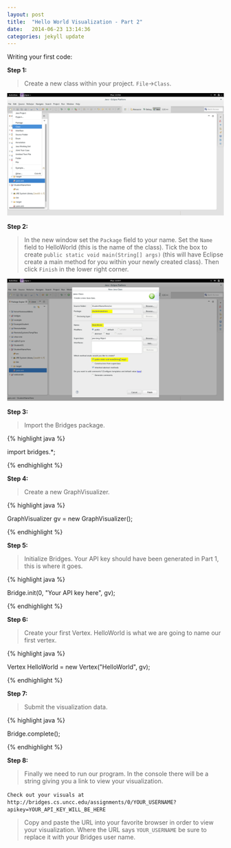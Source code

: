 ```yaml
---
layout: post
title:  "Hello World Visualization - Part 2"
date:   2014-06-23 13:14:36
categories: jekyll update
---
```


Writing your first code:

**Step 1:**

> Create a new class within your project. `File`->`Class`.

![drawing](/images/screenshot_6.png)

**Step 2:**

> In the new window set the `Package` field to your name. Set the `Name` field to HelloWorld (this is the name of the class). Tick the box to create `public static void main(String[] args)` (this will have Eclipse create a main method for you within your newly created class). Then click `Finish` in the lower right corner.

![drawing](/images/screenshot_7.png)

**Step 3:**

> Import the Bridges package.

{% highlight java  %}

import bridges.*;

{% endhighlight %}

**Step 4:**

> Create a new GraphVisualizer. 

{% highlight java  %}

GraphVisualizer gv = new GraphVisualizer();

{% endhighlight %}

**Step 5:**

> Initialize Bridges. Your API key should have been generated in Part 1, this is where it goes.

{% highlight java  %}

Bridge.init(0, "Your API key here", gv);

{% endhighlight %}

**Step 6:**

> Create your first Vertex. HelloWorld is what we are going to name our first vertex.

{% highlight java  %}

Vertex HelloWorld = new Vertex("HelloWorld", gv);

{% endhighlight %}

**Step 7:**

> Submit the visualization data.

{% highlight java  %}

Bridge.complete();

{% endhighlight %}

**Step 8:**

> Finally we need to run our program.
In the console there will be a string giving you a link to view your visualization.

`Check out your visuals at http://bridges.cs.uncc.edu/assignments/0/YOUR_USERNAME?apikey=YOUR_API_KEY_WILL_BE_HERE`

> Copy and paste the URL into your favorite browser in order to view your visualization. Where the URL says `YOUR_USERNAME` be sure to replace it with your Bridges user name.
